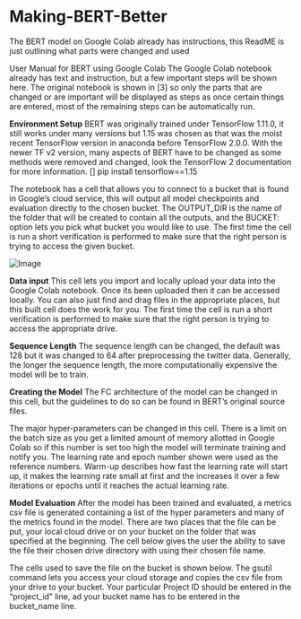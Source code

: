 # Making-BERT-Better

The BERT model on Google Colab already has instructions, this ReadME is just outlining what parts were changed and used

User Manual for BERT using Google Colab
	The Google Colab notebook already has text and instruction, but a few important steps will be shown here. The original notebook is shown in [3] so only the parts that are changed or are important will be displayed as steps as once certain things are entered, most of the remaining steps can be automatically run.

**Environment Setup**
BERT was originally trained under TensorFlow 1.11.0, it still works under many versions but 1.15 was chosen as that was the moist recent TensorFlow version in anaconda before TensorFlow 2.0.0. With the newer TF v2 version, many aspects of BERT have to be changed as some methods were removed and changed, look the TensorFlow 2 documentation for more information.
[] pip install tensorflow==1.15

The notebook has a cell that allows you to connect to a bucket that is found in Google’s cloud service, this will output all model checkpoints and evaluation directly to the chosen bucket. The OUTPUT_DIR is the name of the folder that will be created to contain all the outputs, and the BUCKET: option lets you pick what bucket you would like to use. The first time the cell is run a short verification is performed to make sure that the right person is trying to access the given bucket.

![Image](https://upload.wikimedia.org/wikipedia/commons/thumb/c/cd/Stray_kitten_Rambo002.jpg/1200px-Stray_kitten_Rambo002.jpg)

**Data input**
This cell lets you import and locally upload your data into the Google Colab notebook. Once its been uploaded then it can be accessed locally. You can also just find and drag files in the appropriate places, but this built cell does the work for you. The first time the cell is run a short verification is performed to make sure that the right person is trying to access the appropriate drive.

**Sequence Length**
The sequence length can be changed, the default was 128 but it was changed to 64 after preprocessing the twitter data. Generally, the longer the sequence length, the more computationally expensive the model will be to train.

**Creating the Model**
The FC architecture of the model can be changed in this cell, but the guidelines to do so can be found in BERT’s original source files.

The major hyper-parameters can be changed in this cell. There is a limit on the batch size as you get a limited amount of memory allotted in Google Colab so if this number is set too high the model will terminate training and notify you. The learning rate and epoch number shown were used as the reference numbers. Warm-up describes how fast the learning rate will start up, it makes the learning rate small at first and the increases it over a few iterations or epochs until it reaches the actual learning rate.

**Model Evaluation**
After the model has been trained and evaluated, a metrics csv file is generated containing a list of the hyper parameters and many of the metrics found in the model. There are two places that the file can be put, your local cloud drive or on your bucket on the folder that was specified at the beginning. The cell below gives the user the ability to save the file their chosen drive directory with using their chosen file name.
 
The cells used to save the file on the bucket is shown below. The gsutil command lets you access your cloud storage and copies the csv file from your drive to your bucket. Your particular Project ID should be entered in the “project_id” line, ad your bucket name has to be entered in the bucket_name line.
 

